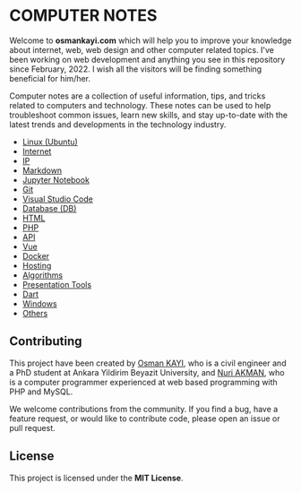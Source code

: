 # COMPUTER NOTES

Welcome to **osmankayi.com** which will help you to improve your knowledge about internet, web, web design and other computer related topics. I've been working on web development and anything you see in this repository since February, 2022. I wish all the visitors will be finding something beneficial for him/her.

Computer notes are a collection of useful information, tips, and tricks related to computers and technology. These notes can be used to help troubleshoot common issues, learn new skills, and stay up-to-date with the latest trends and developments in the technology industry.

- [Linux (Ubuntu)](./linux)
- [Internet](./internet)
- [IP](./ip)
- [Markdown](./markdown)
- [Jupyter Notebook](./jupyter.notebook)
- [Git](./git)
- [Visual Studio Code](./vscode)
- [Database (DB)](./db)
- [HTML](./html)
- [PHP](./php)
- [API](./api)
- [Vue](./vue)
- [Docker](./docker)
- [Hosting](./hosting)
- [Algorithms](./algorithms)
- [Presentation Tools](./presentation)
- [Dart](./dart)
- [Windows](./windows)
- [Others](./others)

## Contributing

This project have been created by [Osman KAYI](https://github.com/OsmanKAYI), who is a civil engineer and a PhD student at Ankara Yildirim Beyazit University, and [Nuri AKMAN](https://github.com/nuriakman), who is a computer programmer experienced at web based programming with PHP and MySQL.

We welcome contributions from the community. If you find a bug, have a feature request, or would like to contribute code, please open an issue or pull request.

## License

This project is licensed under the **MIT License**.
